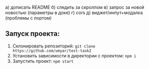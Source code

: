 а) дописать README
б) следить за скроллом
в) запрос за новой новостью (параметры в доке)
г) cors
д) виджет/инпут+модалка (проблемы с портом)

## Запуск проекта:

1) Склонировать репозиторий:
`git clone https://github.com/umyar/test-task2`
2) Установить зависимости в директории с проектом: `npm i`
3) Запустить проект: `npm start`

